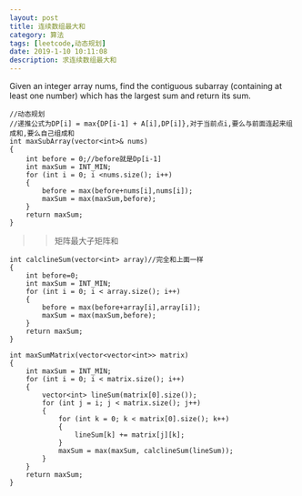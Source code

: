 ```yaml
---
layout: post
title: 连续数组最大和
category: 算法
tags: [leetcode,动态规划]
date: 2019-1-10 10:11:08
description: 求连续数组最大和
---
```


Given an integer array nums, find the contiguous subarray (containing at least one number) which has the largest sum and return its sum.
<!--more-->

```
//动态规划
//递推公式为DP[i] = max{DP[i-1] + A[i],DP[i]},对于当前点i,要么与前面连起来组成和,要么自己组成和
int maxSubArray(vector<int>& nums) 
{
	int before = 0;//before就是Dp[i-1]
	int maxSum = INT_MIN;
	for (int i = 0; i <nums.size(); i++)
	{
		before = max(before+nums[i],nums[i]);
		maxSum = max(maxSum,before);
	}
	return maxSum;
}
```
>>矩阵最大子矩阵和

```
int calclineSum(vector<int> array)//完全和上面一样
{
	int before=0;
	int maxSum = INT_MIN;
	for (int i = 0; i < array.size(); i++)
	{
		before = max(before+array[i],array[i]);
		maxSum = max(maxSum,before);
	}
	return maxSum;
}

int maxSumMatrix(vector<vector<int>> matrix)
{
	int maxSum = INT_MIN;
	for (int i = 0; i < matrix.size(); i++)
	{
		vector<int> lineSum(matrix[0].size());
		for (int j = i; j < matrix.size(); j++)
		{
			for (int k = 0; k < matrix[0].size(); k++)
			{
				lineSum[k] += matrix[j][k];
			}
			maxSum = max(maxSum, calclineSum(lineSum));
		}
	}
	return maxSum;
}
```